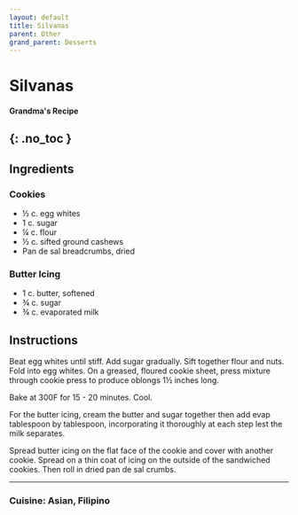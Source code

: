 ```yaml
---
layout: default
title: Silvanas
parent: Other
grand_parent: Desserts
---
```


# Silvanas
#### Grandma's Recipe
{: .no_toc }
---

## Ingredients

### Cookies
<ul>
	<li>½ c. egg whites</li>
	<li>1 c. sugar</li>
	<li>¼ c. flour</li>
	<li>½ c. sifted ground cashews</li>
	<li>Pan de sal breadcrumbs, dried</li>
</ul>

### Butter Icing
<ul>
	<li>1 c. butter, softened</li>
	<li>¾ c. sugar</li>
	<li>¾ c. evaporated milk</li>
</ul>



## Instructions

Beat egg whites until stiff. Add sugar gradually. Sift together flour and nuts. Fold into egg whites. On a greased, floured cookie sheet, press mixture through cookie press to produce oblongs 1½ inches long.

Bake at 300F for 15 - 20 minutes. Cool.

For the butter icing, cream the butter and sugar together then add evap tablespoon by tablespoon, incorporating it thoroughly at each step lest the milk separates.

Spread butter icing on the flat face of the cookie and cover with another cookie. Spread on a thin coat of icing on the outside of the sandwiched cookies. Then roll in dried pan de sal crumbs.

--- 

### Cuisine: Asian, Filipino
